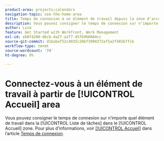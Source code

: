 ```yaml
---
product-area: projects;calendars
navigation-topic: use-the-home-area
title: Temps de connexion à un élément de travail depuis la zone d’accueil
description: Vous pouvez consigner le temps de connexion sur n’importe quel élément de travail dans la [!UICONTROL Liste de tâches] dans le [!UICONTROL Accueil] zone. Pour plus d’informations, voir [!UICONTROL Accueil] dans l’article Temps du journal.
author: Lisa
feature: Get Started with Workfront, Work Management
exl-id: e68f4200-dbcb-4a2f-a2f7-45fb968684cc
source-git-commit: d1babaf52c4035c20bf3990272af5a2f401b7fcb
workflow-type: tm+mt
source-wordcount: '74'
ht-degree: 0%

---
```


# Connectez-vous à un élément de travail à partir de [!UICONTROL Accueil] area

Vous pouvez consigner le temps de connexion sur n’importe quel élément de travail dans la [!UICONTROL Liste de tâches] dans le [!UICONTROL Accueil] zone. Pour plus d’informations, voir [[!UICONTROL Accueil]](../../../timesheets/create-and-manage-timesheets/log-time.md#home) dans l’article  [Temps de connexion](../../../timesheets/create-and-manage-timesheets/log-time.md).
